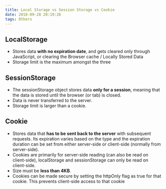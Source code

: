 ```yaml
---
title: Local Storage vs Session Storage vs Cookie
date: 2018-09-28 20:19:26
tags: Others
---
```

## LocalStorage

* Stores data **with no expiration date**, and gets cleared only through JavaScript, or clearing the Browser cache / Locally Stored Data
* Storage limit is the maximum amongst the three

## SessionStorage

* The sessionStorage object stores data **only for a session**, meaning that the data is stored until the browser (or tab) is closed.
* Data is never transferred to the server.
* Storage limit is larger than a cookie.

## Cookie
* Stores data that **has to be sent back to the server** with subsequent requests. Its expiration varies based on the type and the expiration duration can be set from either server-side or client-side (normally from server-side).
* Cookies are primarily for server-side reading (can also be read on client-side), localStorage and sessionStorage can only be read on client-side.
* Size must be **less than 4KB**.
* Cookies can be made secure by setting the httpOnly flag as true for that cookie. This prevents client-side access to that cookie